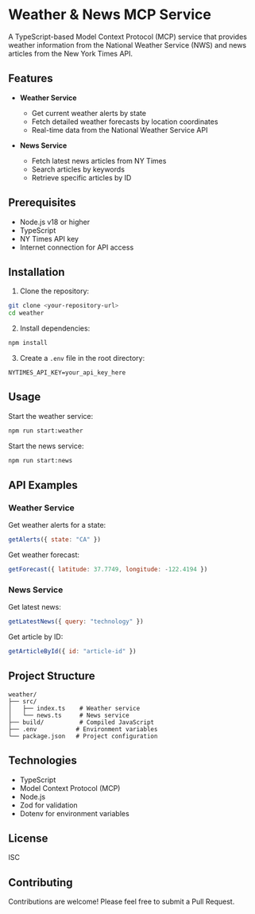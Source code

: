# Weather & News MCP Service

A TypeScript-based Model Context Protocol (MCP) service that provides weather information from the National Weather Service (NWS) and news articles from the New York Times API.

## Features

- **Weather Service**
  - Get current weather alerts by state
  - Fetch detailed weather forecasts by location coordinates
  - Real-time data from the National Weather Service API

- **News Service**
  - Fetch latest news articles from NY Times
  - Search articles by keywords
  - Retrieve specific articles by ID

## Prerequisites

- Node.js v18 or higher
- TypeScript
- NY Times API key
- Internet connection for API access

## Installation

1. Clone the repository:
```bash
git clone <your-repository-url>
cd weather
```

2. Install dependencies:
```bash
npm install
```

3. Create a `.env` file in the root directory:
```env
NYTIMES_API_KEY=your_api_key_here
```

## Usage

Start the weather service:
```bash
npm run start:weather
```

Start the news service:
```bash
npm run start:news
```

## API Examples

### Weather Service

Get weather alerts for a state:
```javascript
getAlerts({ state: "CA" })
```

Get weather forecast:
```javascript
getForecast({ latitude: 37.7749, longitude: -122.4194 })
```

### News Service

Get latest news:
```javascript
getLatestNews({ query: "technology" })
```

Get article by ID:
```javascript
getArticleById({ id: "article-id" })
```

## Project Structure

```
weather/
├── src/
│   ├── index.ts    # Weather service
│   └── news.ts     # News service
├── build/          # Compiled JavaScript
├── .env           # Environment variables
└── package.json   # Project configuration
```

## Technologies

- TypeScript
- Model Context Protocol (MCP)
- Node.js
- Zod for validation
- Dotenv for environment variables

## License

ISC

## Contributing

Contributions are welcome! Please feel free to submit a Pull Request.